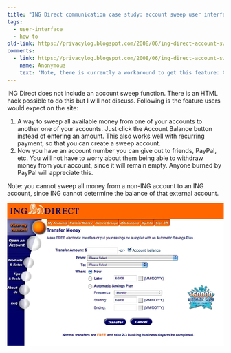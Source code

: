 ```yaml
---
title: "ING Direct communication case study: account sweep user interface"
tags:
  - user-interface
  - how-to
old-link: https://privacylog.blogspot.com/2008/06/ing-direct-account-sweep.html
comments:
  - link: https://privacylog.blogspot.com/2008/06/ing-direct-account-sweep.html#comments
    name: Anonymous
    text: 'Note, there is currently a workaround to get this feature: Create a payment of X cents, for each X = 2^n (n=1, ...).'
---
```


ING Direct does not include an account sweep function. There is an HTML hack possible to do this but I will not discuss. Following is the feature users would expect on the site:

1. A way to sweep all available money from one of your accounts to another one of your accounts. Just click the Account Balance button instead of entering an amount. This also works well with recurring payment, so that you can create a sweep account.
2. Now you have an account number you can give out to friends, PayPal, etc. You will not have to worry about them being able to withdraw money from your account, since it will remain empty. Anyone burned by PayPal will appreciate this.

Note: you cannot sweep all money from a non-ING account to an ING account, since ING cannot determine the balance of that external account.

![Account sweep setup with ING Direct](/assets/images/2008-06-08-ing-direct-account-sweep.webp)
